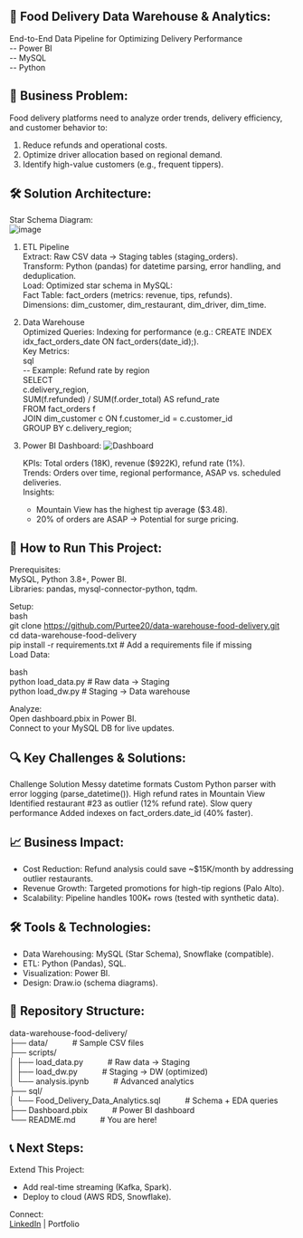 ## 🍱 Food Delivery Data Warehouse & Analytics:  
End-to-End Data Pipeline for Optimizing Delivery Performance  
-- Power BI  
-- MySQL  
-- Python  

## 📌 Business Problem:  
Food delivery platforms need to analyze order trends, delivery efficiency, and customer behavior to:  
1) Reduce refunds and operational costs.  
2) Optimize driver allocation based on regional demand.  
3) Identify high-value customers (e.g., frequent tippers).  

## 🛠️ Solution Architecture:    
Star Schema Diagram:  
![image](https://github.com/user-attachments/assets/f42e15ff-f8a0-423c-87d9-6b662a77ee8e)


1. ETL Pipeline  
Extract: Raw CSV data → Staging tables (staging_orders).  
Transform: Python (pandas) for datetime parsing, error handling, and deduplication.  
Load: Optimized star schema in MySQL:  
Fact Table: fact_orders (metrics: revenue, tips, refunds).  
Dimensions: dim_customer, dim_restaurant, dim_driver, dim_time.  

2. Data Warehouse  
Optimized Queries: Indexing for performance (e.g.: CREATE INDEX idx_fact_orders_date ON fact_orders(date_id);).  
Key Metrics:  
sql  
-- Example: Refund rate by region  
SELECT   
    c.delivery_region,  
    SUM(f.refunded) / SUM(f.order_total) AS refund_rate  
FROM fact_orders f  
JOIN dim_customer c ON f.customer_id = c.customer_id  
GROUP BY c.delivery_region;  

3. Power BI Dashboard:
   ![Dashboard](https://github.com/user-attachments/assets/448dde32-e4f4-4b2d-bc42-ec94bc653d11)

   KPIs: Total orders (18K), revenue ($922K), refund rate (1%).  
   Trends: Orders over time, regional performance, ASAP vs. scheduled deliveries.  
   Insights:  
    - Mountain View has the highest tip average ($3.48).  
    - 20% of orders are ASAP → Potential for surge pricing.  

## 🚀 How to Run This Project:  
Prerequisites:  
MySQL, Python 3.8+, Power BI.  
Libraries: pandas, mysql-connector-python, tqdm.  

Setup:  
bash  
git clone https://github.com/Purtee20/data-warehouse-food-delivery.git  
cd data-warehouse-food-delivery  
pip install -r requirements.txt  # Add a requirements file if missing  
Load Data:  

bash  
python load_data.py  # Raw data → Staging  
python load_dw.py    # Staging → Data warehouse  

Analyze:  
Open dashboard.pbix in Power BI.  
Connect to your MySQL DB for live updates.  

## 🔍 Key Challenges & Solutions:  
Challenge	Solution
Messy datetime formats	Custom Python parser with error logging (parse_datetime()).
High refund rates in Mountain View	Identified restaurant #23 as outlier (12% refund rate).
Slow query performance	Added indexes on fact_orders.date_id (40% faster).  

## 📈 Business Impact:  
- Cost Reduction: Refund analysis could save ~$15K/month by addressing outlier restaurants.  
- Revenue Growth: Targeted promotions for high-tip regions (Palo Alto).  
- Scalability: Pipeline handles 100K+ rows (tested with synthetic data).  

## 🛠️ Tools & Technologies:  
- Data Warehousing: MySQL (Star Schema), Snowflake (compatible).  
- ETL: Python (Pandas), SQL.  
- Visualization: Power BI.  
- Design: Draw.io (schema diagrams).  

## 📂 Repository Structure:  
data-warehouse-food-delivery/  
├── data/                                          &nbsp;&nbsp;&nbsp;&nbsp;&nbsp;&nbsp;&nbsp;&nbsp;&nbsp; # Sample CSV files  
├── scripts/  
│   ├── load_data.py                               &nbsp;&nbsp;&nbsp;&nbsp;&nbsp;&nbsp;&nbsp;&nbsp;&nbsp; # Raw data → Staging  
│   ├── load_dw.py                                 &nbsp;&nbsp;&nbsp;&nbsp;&nbsp;&nbsp;&nbsp;&nbsp;&nbsp; # Staging → DW (optimized)  
│   └── analysis.ipynb                             &nbsp;&nbsp;&nbsp;&nbsp;&nbsp;&nbsp;&nbsp;&nbsp;&nbsp; # Advanced analytics  
├── sql/  
│   └── Food_Delivery_Data_Analytics.sql           &nbsp;&nbsp;&nbsp;&nbsp;&nbsp;&nbsp;&nbsp;&nbsp;&nbsp; # Schema + EDA queries  
├── Dashboard.pbix                                 &nbsp;&nbsp;&nbsp;&nbsp;&nbsp;&nbsp;&nbsp;&nbsp;&nbsp; # Power BI dashboard  
└── README.md                                      &nbsp;&nbsp;&nbsp;&nbsp;&nbsp;&nbsp;&nbsp;&nbsp;&nbsp; # You are here!  

## 📞 Next Steps:  
Extend This Project:  
- Add real-time streaming (Kafka, Spark).  
- Deploy to cloud (AWS RDS, Snowflake).  

Connect:  
[LinkedIn](www.linkedin.com/in/purtee-bhise) | Portfolio  

